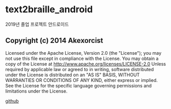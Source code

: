 # text2braille_android
2019년 졸업 프로젝트 안드로이드



## Copyright (c) 2014 Akexorcist

Licensed under the Apache License, Version 2.0 (the "License"); you may not use this file except in compliance with the License. You may obtain a copy of the License at
http://www.apache.org/licenses/LICENSE-2.0
Unless required by applicable law or agreed to in writing, software distributed under the License is distributed on an "AS IS" BASIS, WITHOUT WARRANTIES OR CONDITIONS OF ANY KIND, either express or implied. See the License for the specific language governing permissions and limitations under the License.

[github](https://github.com/akexorcist/Android-BluetoothSPPLibrary)
